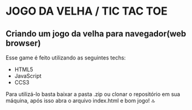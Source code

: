 # JOGO DA VELHA / TIC TAC TOE #



## Criando um jogo da velha para navegador(web browser) ##



Esse game é feito utilizando as seguintes techs:

- HTML5
- JavaScript
- CCS3

Para utilizá-lo basta baixar a pasta .zip ou clonar o repositório em sua máquina, após isso abra o arquivo index.html e bom jogo! :top:

